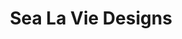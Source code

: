 ---
title: "Sea La Vie Designs"
url: /orange-beach/sea-la-vie-designs/
shop: interior decoration
---